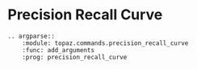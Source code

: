 # Precision Recall Curve

```{eval-rst}
.. argparse::
    :module: topaz.commands.precision_recall_curve
    :func: add_arguments
    :prog: precision_recall_curve
```  